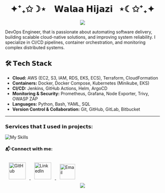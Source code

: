 <h1 align="center">✦⁺₊✩☽⋆ &nbsp;&nbsp; 𝗪𝗮𝗹𝗮𝗮 𝗛𝗶𝗷𝗮𝘇𝗶 &nbsp;&nbsp;⋆☾✩⁺₊✦</h1>

<div align="center">
<img src="https://img.shields.io/badge/DevOps%20Engineer%20%7C%20AWS%20SAA--C03%20Certified%20%7C%20IaC%20Advocate-black?style=for-the-badge&logo=github&logoColor=white" />
</div>

DevOps Engineer, that is passionate about automating software delivery, building scalable cloud-native solutions, and improving system reliability. I specialize in CI/CD pipelines, container orchestration, and monitoring complex distributed systems.

## 🛠️ 𝗧𝗲𝗰𝗵 𝗦𝘁𝗮𝗰𝗸

- **Cloud:** AWS (EC2, S3, IAM, RDS, EKS, ECS), Terraform, CloudFormation
- **Containers:** Docker, Docker Compose, Kubernetes (Minikube, EKS)
- **CI/CD:** Jenkins, GitHub Actions, Helm, ArgoCD
- **Monitoring & Security:** Prometheus, Grafana, Node Exporter, Trivy, OWASP ZAP
- **Languages:** Python, Bash, YAML, SQL
- **Version Control & Collaboration:** Git, GitHub, GitLab, Bitbucket

---
### 𝗦𝗲𝗿𝘃𝗶𝗰𝗲𝘀 𝘁𝗵𝗮𝘁 𝗜 𝘂𝘀𝗲𝗱 𝗶𝗻 𝗽𝗿𝗼𝗷𝗲𝗰𝘁𝘀:
![My Skills](https://skillicons.dev/icons?i=aws,bash,docker,github,jenkins,linux,django,bots,flask,git,terraform,githubactions,mongodb,gitlab,grafana,prometheus,mysql,npm,ubuntu,powershell,pycharm,selenium,kubernetes,vim,py,vscode&perline=13)

#### 📬 𝗖𝗼𝗻𝗻𝗲𝗰𝘁 𝘄𝗶𝘁𝗵 𝗺𝗲:

<div align="left">
  <a href="https://github.com/WalaaHijazi1">
     <img src="https://img.shields.io/badge/github-%23121011.svg?style=for-the-badge&logo=github&logoColor=white" width="55" style="margin:12px" alt="GitHub" />
  </a>
  <a href="[https://linkedin.com/in/yourprofile](https://www.linkedin.com/in/walaa-hijazi/)">
    <img src="https://img.shields.io/badge/linkedin-%230077B5.svg?style=for-the-badge&logo=linkedin&logoColor=white" width="55" style="margin:12px" alt="LinkedIn" />
  </a>
  <a href="mailto:walaa.25.11@hotmail.com">
    <img src="https://custom-icon-badges.demolab.com/badge/Email-8B89CC.svg?logo=mail&logoColor=white&circle" width="50" style="margin:12px" alt="Email"/>
  </a>
</div>


<div align="center">
  <a >
     <img src="https://user-images.githubusercontent.com/74038190/213760705-0d5bf320-4f43-4352-b74b-0889ae726bf7.gif" />
  </a>
</div>

<!--
## Hi there 👋

**WalaaHijazi1/WalaaHijazi1** is a ✨ _special_ ✨ repository because its `README.md` (this file) appears on your GitHub profile.

Here are some ideas to get you started:

- 🔭 I’m currently working on ...
- 🌱 I’m currently learning ...
- 👯 I’m looking to collaborate on ...
- 🤔 I’m looking for help with ...
- 💬 Ask me about ...
- 📫 How to reach me: ...
- 😄 Pronouns: ...
- ⚡ Fun fact: ...
-->
